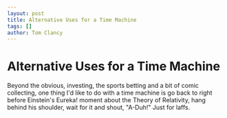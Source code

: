 ```yaml
---
layout: post
title: Alternative Uses for a Time Machine
tags: []
author: Tom Clancy
---
```


# Alternative Uses for a Time Machine

Beyond the obvious, investing, the sports betting and a bit of comic collecting, one thing I'd like to do with a time machine is go back to right before Einstein's Eureka! moment about the Theory of Relativity, hang behind his shoulder, wait for it and shout, "A-Duh!" Just for laffs.
